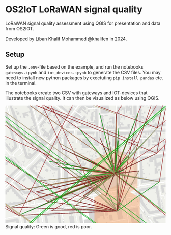 # OS2IoT LoRaWAN signal quality
LoRaWAN signal quality assessment using QGIS for presentation and data from OS2IOT.

Developed by Liban Khalif Mohammed @khalifen in 2024.

## Setup
Set up the `.env`-file based on the example, and run the notebooks `gateways.ipynb` and `iot_devices.ipynb` to generate the CSV files.
You may need to install new python packages by exectuting `pip install pandas` etc. in the terminal.

The notebooks create two CSV with gateways and IOT-devices that illustrate the signal quality.
It can then be visualized as below using QGIS.

![Signal quality: Green is good, red is poor](lora-signal-quality-example.png)
Signal quality: Green is good, red is poor.